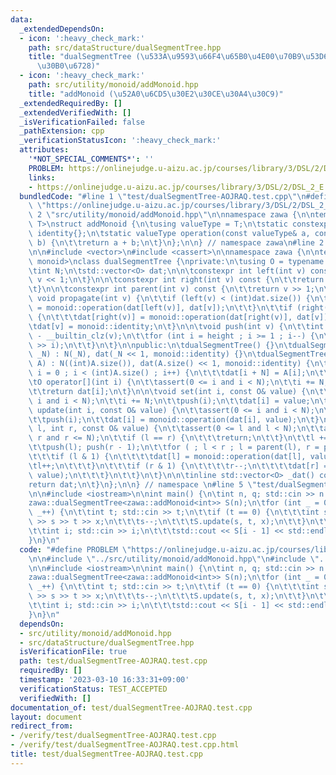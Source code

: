 ```yaml
---
data:
  _extendedDependsOn:
  - icon: ':heavy_check_mark:'
    path: src/dataStructure/dualSegmentTree.hpp
    title: "dualSegmentTree (\u533A\u9593\u66F4\u65B0\u4E00\u70B9\u53D6\u5F97\u30BB\
      \u30B0\u6728)"
  - icon: ':heavy_check_mark:'
    path: src/utility/monoid/addMonoid.hpp
    title: "addMonoid (\u52A0\u6CD5\u30E2\u30CE\u30A4\u30C9)"
  _extendedRequiredBy: []
  _extendedVerifiedWith: []
  _isVerificationFailed: false
  _pathExtension: cpp
  _verificationStatusIcon: ':heavy_check_mark:'
  attributes:
    '*NOT_SPECIAL_COMMENTS*': ''
    PROBLEM: https://onlinejudge.u-aizu.ac.jp/courses/library/3/DSL/2/DSL_2_E
    links:
    - https://onlinejudge.u-aizu.ac.jp/courses/library/3/DSL/2/DSL_2_E
  bundledCode: "#line 1 \"test/dualSegmentTree-AOJRAQ.test.cpp\"\n#define PROBLEM\
    \ \"https://onlinejudge.u-aizu.ac.jp/courses/library/3/DSL/2/DSL_2_E\"\n\n#line\
    \ 2 \"src/utility/monoid/addMonoid.hpp\"\n\nnamespace zawa {\n\ntemplate <class\
    \ T>\nstruct addMonoid {\n\tusing valueType = T;\n\tstatic constexpr valueType\
    \ identity{};\n\tstatic valueType operation(const valueType& a, const valueType&\
    \ b) {\n\t\treturn a + b;\n\t}\n};\n\n} // namespace zawa\n#line 2 \"src/dataStructure/dualSegmentTree.hpp\"\
    \n\n#include <vector>\n#include <cassert>\n\nnamespace zawa {\n\ntemplate <class\
    \ monoid>\nclass dualSegmentTree {\nprivate:\n\tusing O = typename monoid::valueType;\n\
    \tint N;\n\tstd::vector<O> dat;\n\n\tconstexpr int left(int v) const {\n\t\treturn\
    \ v << 1;\n\t}\n\n\tconstexpr int right(int v) const {\n\t\treturn v << 1 | 1;\n\
    \t}\n\n\tconstexpr int parent(int v) const {\n\t\treturn v >> 1;\n\t}\n\n\tinline\
    \ void propagate(int v) {\n\t\tif (left(v) < (int)dat.size()) {\n\t\t\tdat[left(v)]\
    \ = monoid::operation(dat[left(v)], dat[v]);\n\t\t}\n\t\tif (right(v) < (int)dat.size())\
    \ {\n\t\t\tdat[right(v)] = monoid::operation(dat[right(v)], dat[v]);\n\t\t}\n\t\
    \tdat[v] = monoid::identity;\n\t}\n\n\tvoid push(int v) {\n\t\tint height = 31\
    \ - __builtin_clz(v);\n\t\tfor (int i = height ; i >= 1 ; i--) {\n\t\t\tpropagate(v\
    \ >> i);\n\t\t}\n\t}\n\npublic:\n\tdualSegmentTree() {}\n\tdualSegmentTree(int\
    \ _N) : N(_N), dat(_N << 1, monoid::identity) {}\n\tdualSegmentTree(const std::vector<O>&\
    \ A) : N((int)A.size()), dat(A.size() << 1, monoid::identity) {\n\t\tfor (int\
    \ i = 0 ; i < (int)A.size() ; i++) {\n\t\t\tdat[i + N] = A[i];\n\t\t}\n\t}\n\n\
    \tO operator[](int i) {\n\t\tassert(0 <= i and i < N);\n\t\ti += N;\n\t\tpush(i);\n\
    \t\treturn dat[i];\n\t}\n\n\tvoid set(int i, const O& value) {\n\t\tassert(0 <=\
    \ i and i < N);\n\t\ti += N;\n\t\tpush(i);\n\t\tdat[i] = value;\n\t}\n\n\tvoid\
    \ update(int i, const O& value) {\n\t\tassert(0 <= i and i < N);\n\t\ti += N;\n\
    \t\tpush(i);\n\t\tdat[i] = monoid::operation(dat[i], value);\n\t}\n\n\tvoid update(int\
    \ l, int r, const O& value) {\n\t\tassert(0 <= l and l < N);\n\t\tassert(l <=\
    \ r and r <= N);\n\t\tif (l == r) {\n\t\t\treturn;\n\t\t}\n\t\tl += N; r += N;\n\
    \t\tpush(l); push(r - 1);\n\t\tfor ( ; l < r ; l = parent(l), r = parent(r)) {\n\
    \t\t\tif (l & 1) {\n\t\t\t\tdat[l] = monoid::operation(dat[l], value);\n\t\t\t\
    \tl++;\n\t\t\t}\n\t\t\tif (r & 1) {\n\t\t\t\tr--;\n\t\t\t\tdat[r] = monoid::operation(dat[r],\
    \ value);\n\t\t\t}\n\t\t}\n\t}\n\n\tinline std::vector<O> _dat() const {\n\t\t\
    return dat;\n\t}\n};\n\n} // namespace \n#line 5 \"test/dualSegmentTree-AOJRAQ.test.cpp\"\
    \n\n#include <iostream>\n\nint main() {\n\tint n, q; std::cin >> n >> q;\t\n\t\
    zawa::dualSegmentTree<zawa::addMonoid<int>> S(n);\n\tfor (int _ = 0 ; _ < q ;\
    \ _++) {\n\t\tint t; std::cin >> t;\n\t\tif (t == 0) {\n\t\t\tint s, t, x; std::cin\
    \ >> s >> t >> x;\n\t\t\ts--;\n\t\t\tS.update(s, t, x);\n\t\t}\n\t\telse {\n\t\
    \t\tint i; std::cin >> i;\n\t\t\tstd::cout << S[i - 1] << std::endl;\n\t\t}\n\t\
    }\n}\n"
  code: "#define PROBLEM \"https://onlinejudge.u-aizu.ac.jp/courses/library/3/DSL/2/DSL_2_E\"\
    \n\n#include \"../src/utility/monoid/addMonoid.hpp\"\n#include \"../src/dataStructure/dualSegmentTree.hpp\"\
    \n\n#include <iostream>\n\nint main() {\n\tint n, q; std::cin >> n >> q;\t\n\t\
    zawa::dualSegmentTree<zawa::addMonoid<int>> S(n);\n\tfor (int _ = 0 ; _ < q ;\
    \ _++) {\n\t\tint t; std::cin >> t;\n\t\tif (t == 0) {\n\t\t\tint s, t, x; std::cin\
    \ >> s >> t >> x;\n\t\t\ts--;\n\t\t\tS.update(s, t, x);\n\t\t}\n\t\telse {\n\t\
    \t\tint i; std::cin >> i;\n\t\t\tstd::cout << S[i - 1] << std::endl;\n\t\t}\n\t\
    }\n}\n"
  dependsOn:
  - src/utility/monoid/addMonoid.hpp
  - src/dataStructure/dualSegmentTree.hpp
  isVerificationFile: true
  path: test/dualSegmentTree-AOJRAQ.test.cpp
  requiredBy: []
  timestamp: '2023-03-10 16:33:31+09:00'
  verificationStatus: TEST_ACCEPTED
  verifiedWith: []
documentation_of: test/dualSegmentTree-AOJRAQ.test.cpp
layout: document
redirect_from:
- /verify/test/dualSegmentTree-AOJRAQ.test.cpp
- /verify/test/dualSegmentTree-AOJRAQ.test.cpp.html
title: test/dualSegmentTree-AOJRAQ.test.cpp
---
```

